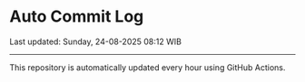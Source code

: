 # Auto Commit Log

Last updated: Sunday, 24-08-2025 08:12 WIB

---

This repository is automatically updated every hour using GitHub Actions.
